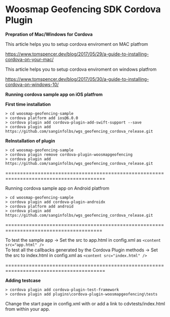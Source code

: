 # Woosmap Geofencing SDK Cordova Plugin

**Prepration of Mac/Windows for Cordova**

This article helps you to setup cordova enviroment on MAC platfrom

https://www.tomspencer.dev/blog/2017/05/29/a-guide-to-installing-cordova-on-your-mac/

This article helps you to setup cordova enviroment on windows platfrom

https://www.tomspencer.dev/blog/2017/05/30/a-guide-to-installing-cordova-on-windows-10/

**Running cordova sample app on iOS platfrom**

**First time installation**
```
> cd woosmap-geofencing-sample
> cordova platform add ios@6.0.0
> cordova plugin add cordova-plugin-add-swift-support --save
> cordova plugin add https://github.com/sanginfolbs/wgs_geofencing_cordova_release.git
```
**ReInstallation of plugin**
```
> cd woosmap-geofencing-sample
> cordova plugin remove cordova-plugin-woosmapgeofencing
> cordova plugin add https://github.com/sanginfolbs/wgs_geofencing_cordova_release.git
```

========================================================================================

Running cordova sample app on Android platfrom
```
> cd woosmap-geofencing-sample
> cordova plugin add cordova-plugin-androidx
> cordova platform add android
> cordova plugin add https://github.com/sanginfolbs/wgs_geofencing_cordova_release.git
```

=======================================================================================

To test the sample app -> Set the src to app.html in config.xml as `<content src="app.html" />`   
To test all the callbacks generated by the Cordova Plugin methods -> Set the src to index.html in config.xml as `<content src="index.html" />`  

========================================================================================

**Adding testcase**
```
> cordova plugin add cordova-plugin-test-framework
> cordova plugin add plugins\cordova-plugin-woosmapgeofencing\tests 
```
Change the start page in config.xml with <content src="cdvtests/index.html" /> or add a link to cdvtests/index.html from within your app.
